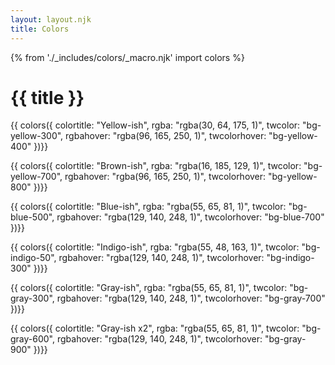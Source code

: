 ```yaml
---
layout: layout.njk
title: Colors
---
```

{% from './_includes/colors/_macro.njk' import colors %}
# {{ title }}
<p class="bg-blue-800"></p>


{{ colors({ 
    colortitle: "Yellow-ish", 
    rgba: "rgba(30, 64, 175, 1)",
    twcolor: "bg-yellow-300",
    rgbahover: "rgba(96, 165, 250, 1)",
    twcolorhover: "bg-yellow-400"
})}}

{{ colors({ 
    colortitle: "Brown-ish", 
    rgba: "rgba(16, 185, 129, 1)",
    twcolor: "bg-yellow-700",
    rgbahover: "rgba(96, 165, 250, 1)",
    twcolorhover: "bg-yellow-800"
})}}

{{ colors({ 
    colortitle: "Blue-ish", 
    rgba: "rgba(55, 65, 81, 1)",
    twcolor: "bg-blue-500",
    rgbahover: "rgba(129, 140, 248, 1)",
    twcolorhover: "bg-blue-700"
})}}

{{ colors({ 
    colortitle: "Indigo-ish", 
    rgba: "rgba(55, 48, 163, 1)",
    twcolor: "bg-indigo-50",
    rgbahover: "rgba(129, 140, 248, 1)",
    twcolorhover: "bg-indigo-300"
})}}

{{ colors({ 
    colortitle: "Gray-ish", 
    rgba: "rgba(55, 65, 81, 1)",
    twcolor: "bg-gray-300",
    rgbahover: "rgba(129, 140, 248, 1)",
    twcolorhover: "bg-gray-700"
})}}

{{ colors({ 
    colortitle: "Gray-ish x2", 
    rgba: "rgba(55, 65, 81, 1)",
    twcolor: "bg-gray-600",
    rgbahover: "rgba(129, 140, 248, 1)",
    twcolorhover: "bg-gray-900"
})}}


